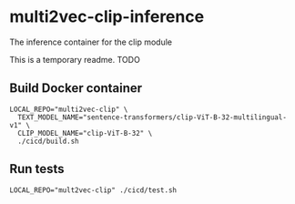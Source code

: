 # multi2vec-clip-inference
The inference container for the clip module

This is a temporary readme. TODO

## Build Docker container

```
LOCAL_REPO="multi2vec-clip" \
  TEXT_MODEL_NAME="sentence-transformers/clip-ViT-B-32-multilingual-v1" \
  CLIP_MODEL_NAME="clip-ViT-B-32" \
  ./cicd/build.sh

```

## Run tests

```
LOCAL_REPO="mult2vec-clip" ./cicd/test.sh
```
